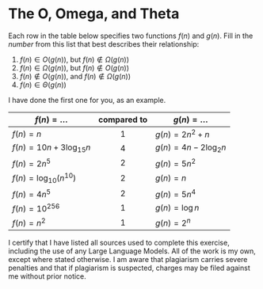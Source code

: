 # The O, Omega, and Theta

Each row in the table below specifies two functions $f(n)$ and $g(n)$.
Fill in the *number* from this list that best describes their relationship:

1. $f(n)\in O(g(n))$, but $f(n)\not \in \Omega(g(n))$
1. $f(n)\in \Omega(g(n))$, but $f(n)\not \in O(g(n))$
1. $f(n)\not\in O(g(n))$, and $f(n)\not \in \Omega(g(n))$
1. $f(n)\in \Theta (g(n))$

I have done the first one for you, as an example.

| $f(n)=\ldots$                        | compared to   | $g(n)=\ldots$            |
| ----------------------------         | :-----------: | ------------------------ |
| $f(n)=n$                             | 1             | $g(n)=2n^2 + n$          |
| $f(n)= 10n + 3\log_{15} n$           | 4             | $g(n)= 4n - 2\log_2 n$   |
| $f(n) = 2n^5$                        | 2             | $g(n) = 5n^2$            |
| $f(n)=\log_{10} \left(n^{10}\right)$ | 2             | $g(n)=n$                 |
| $f(n)= 4n^5$                         | 2             | $g(n)= 5n^4$             |
| $f(n) = 10^{256}$                    | 1             | $g(n) = \log n$          |
| $f(n)= n^2$                          | 1             | $g(n)= 2^n$              |

I certify that I have listed all sources used to complete this exercise, including the use of any Large Language Models. All of the work is my own, except where stated otherwise. I am aware that plagiarism carries severe penalties and that if plagiarism is suspected, charges may be filed against me without prior notice.


